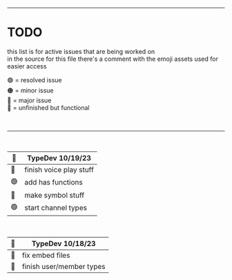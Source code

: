 [assets]: <> ( 
  🟢
  🟠
  🔴
  🔵
)


---


# TODO
this list is for active issues that are being worked on<br>
in the source for this file there's a comment with the emoji assets used for easier access

🟢 = resolved issue<br>
🟠 = minor issue<br>
🔴 = major issue<br>
🔵 = unfinished but functional<br>

<br>

---

<br>

| 🔵 | TypeDev 10/19/23 |
| - | - |
| 🔵 | finish voice play stuff |
| 🟢 | add has functions |
| 🔵 | make symbol stuff |
| 🟢 | start channel types |
<br>

| 🔵 | TypeDev 10/18/23 |
| - | - |
| 🔵 | fix embed files |
| 🔵 | finish user/member types |
<br>
